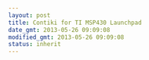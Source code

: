 ```yaml
---
layout: post
title: Contiki for TI MSP430 Launchpad
date_gmt: 2013-05-26 09:09:08
modified_gmt: 2013-05-26 09:09:08
status: inherit
---
```


